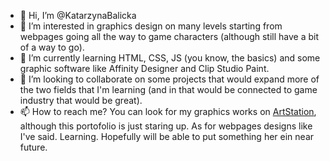 - 👋 Hi, I’m @KatarzynaBalicka
- 👀 I’m interested in graphics design on many levels starting from webpages going all the way to game characters (although still have a bit of a way to go).
- 🌱 I’m currently learning HTML, CSS, JS (you know, the basics) and some graphic software like Affinity Designer and Clip Studio Paint.
- 💞️ I’m looking to collaborate on some projects that would expand more of the two fields that I'm learning (and in that would be connected to game industry that would be great).
- 📫 How to reach me?
You can look for my graphics works on [ArtStation](https://www.artstation.com/ryuniko), although this portofolio is just staring up.
As for webpages designs like I've said. Learning. Hopefully will be able to put something her ein near future.

<!---
KatarzynaBalicka/KatarzynaBalicka is a ✨ special ✨ repository because its `README.md` (this file) appears on your GitHub profile.
You can click the Preview link to take a look at your changes.
--->
